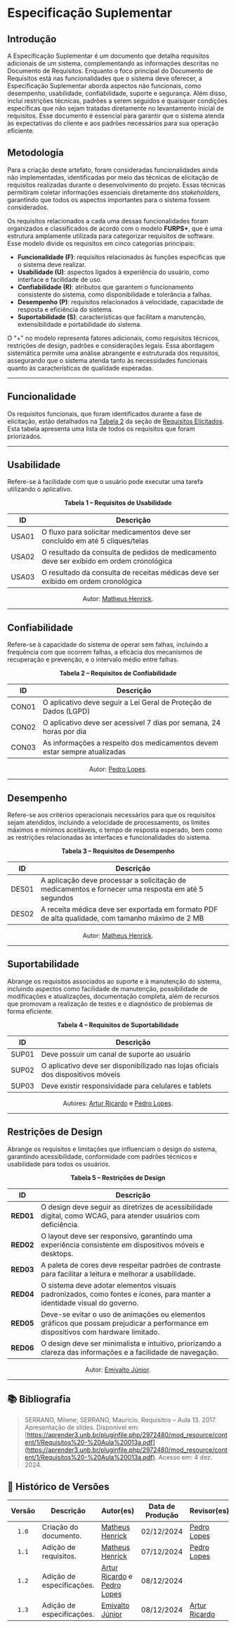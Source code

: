 # Especificação Suplementar

## Introdução

A Especificação Suplementar é um documento que detalha requisitos adicionais de um sistema, complementando as informações descritas no Documento de Requisitos. Enquanto o foco principal do Documento de Requisitos está nas funcionalidades que o sistema deve oferecer, a Especificação Suplementar aborda aspectos não funcionais, como desempenho, usabilidade, confiabilidade, suporte e segurança. Além disso, inclui restrições técnicas, padrões a serem seguidos e quaisquer condições específicas que não sejam tratadas diretamente no levantamento inicial de requisitos. Esse documento é essencial para garantir que o sistema atenda às expectativas do cliente e aos padrões necessários para sua operação eficiente.

## Metodologia

Para a criação deste artefato, foram consideradas funcionalidades ainda não implementadas, identificadas por meio das técnicas de elicitação de requisitos realizadas durante o desenvolvimento do projeto. Essas técnicas permitiram coletar informações essenciais diretamente dos *stakeholders*, garantindo que todos os aspectos importantes para o sistema fossem considerados.

Os requisitos relacionados a cada uma dessas funcionalidades foram organizados e classificados de acordo com o modelo **FURPS+**, que é uma estrutura amplamente utilizada para categorizar requisitos de software. Esse modelo divide os requisitos em cinco categorias principais:

- **Funcionalidade (F)**: requisitos relacionados às funções específicas que o sistema deve realizar.
- **Usabilidade (U)**: aspectos ligados à experiência do usuário, como interface e facilidade de uso.
- **Confiabilidade (R)**: atributos que garantem o funcionamento consistente do sistema, como disponibilidade e tolerância a falhas.
- **Desempenho (P)**: requisitos relacionados à velocidade, capacidade de resposta e eficiência do sistema.
- **Suportabilidade (S)**: características que facilitam a manutenção, extensibilidade e portabilidade do sistema.  

O "+" no modelo representa fatores adicionais, como requisitos técnicos, restrições de design, padrões e considerações legais. Essa abordagem sistemática permite uma análise abrangente e estruturada dos requisitos, assegurando que o sistema atenda tanto às necessidades funcionais quanto às características de qualidade esperadas.

---

## Funcionalidade

Os requisitos funcionais, que foram identificados durante a fase de elicitação, estão detalhados na [Tabela 2](../elicitacao/requisitos-elicitados.md/#requisitos) da seção de [Requisitos Elicitados](../elicitacao/requisitos-elicitados.md). Esta tabela apresenta uma lista de todos os requisitos que foram priorizados.

---

## Usabilidade

Refere-se à facilidade com que o usuário pode executar uma tarefa utilizando o aplicativo.

<div align="center">
    <p><strong>Tabela 1 – Requisitos de Usabilidade</strong></p>
</div>

<center>

| ID    | Descrição |
| ----- | --------- |
| USA01 | O fluxo para solicitar medicamentos deve ser concluído em até 5 cliques/telas |
| USA02 | O resultado da consulta de pedidos de medicamento deve ser exibido em ordem cronológica |
| USA03 | O resultado da consulta de receitas médicas deve ser exibido em ordem cronológica |

</center>

<div align="center">
    <p>Autor: <a href="https://github.com/MatheusHenrickSantos">Matheus Henrick</a>.</p>
</div>

---

## Confiabilidade

Refere-se à capacidade do sistema de operar sem falhas, incluindo a frequência com que ocorrem falhas, a eficácia dos mecanismos de recuperação e prevenção, e o intervalo médio entre falhas.

<div align="center">
    <p><strong>Tabela 2 – Requisitos de Confiabilidade</strong></p>
</div>

<center>

| ID    | Descrição |
| ----- | --------- |
| CON01 | O aplicativo deve seguir a Lei Geral de Proteção de Dados (LGPD) |
| CON02 | O aplicativo deve ser acessível 7 dias por semana, 24 horas por dia |
| CON03 | As informações a respeito dos medicamentos devem estar sempre atualizadas |


</center>

<div align="center">
    <p>Autor: <a href="https://github.com/pLopess">Pedro Lopes</a>.</p>
</div>

---

## Desempenho

Refere-se aos critérios operacionais necessários para que os requisitos sejam atendidos, incluindo a velocidade de processamento, os limites máximos e mínimos aceitáveis, o tempo de resposta esperado, bem como as restrições relacionadas às interfaces e funcionalidades do sistema.

<div align="center">
    <p><strong>Tabela 3 – Requisitos de Desempenho</strong></p>
</div>

<center>

| ID    | Descrição |
| ----- | --------- |
| DES01 | A aplicação deve processar a solicitação de medicamentos e fornecer uma resposta em até 5 segundos |
| DES02 | A receita médica deve ser exportada em formato PDF de alta qualidade, com tamanho máximo de 2 MB |

</center>

<div align="center">
    <p>Autor: <a href="https://github.com/MatheusHenrickSantos">Matheus Henrick</a>.</p>
</div>

---

## Suportabilidade

Abrange os requisitos associados ao suporte e à manutenção do sistema, incluindo aspectos como facilidade de manutenção, possibilidade de modificações e atualizações, documentação completa, além de recursos que promovam a realização de testes e o diagnóstico de problemas de forma eficiente.

<div align="center">
    <p><strong>Tabela 4 – Requisitos de Suportabilidade</strong></p>
</div>

<center>

| ID    | Descrição |
| ----- | --------- |
| SUP01 | Deve possuir um canal de suporte ao usuário |
| SUP02 | O aplicativo deve ser disponibilizado nas lojas oficiais dos dispositivos móveis |
| SUP03 | Deve existir responsividade para celulares e tablets |

</center>

<div align="center">
    <p>Autores: <a href="https://github.com/algorithmorphic">Artur Ricardo</a> e <a href="https://github.com/pLopess">Pedro Lopes</a>.</p>
</div>


---

## Restrições de Design

Abrange os requisitos e limitações que influenciam o design do sistema, garantindo acessibilidade, conformidade com padrões técnicos e usabilidade para todos os usuários.

<div align="center">
    <p><strong>Tabela 5 – Restrições de Design</strong></p>
</div>

<center>

| **ID**   | **Descrição**                                                                                 |
|----------|-----------------------------------------------------------------------------------------------|
| **RED01** | O design deve seguir as diretrizes de acessibilidade digital, como WCAG, para atender usuários com deficiência. |
| **RED02** | O layout deve ser responsivo, garantindo uma experiência consistente em dispositivos móveis e desktops. |
| **RED03** | A paleta de cores deve respeitar padrões de contraste para facilitar a leitura e melhorar a usabilidade. |
| **RED04** | O sistema deve adotar elementos visuais padronizados, como fontes e ícones, para manter a identidade visual do governo. |
| **RED05** | Deve-se evitar o uso de animações ou elementos gráficos que possam prejudicar a performance em dispositivos com hardware limitado. |
| **RED06** | O design deve ser minimalista e intuitivo, priorizando a clareza das informações e a facilidade de navegação. |

</center>

<div align="center">
    <p>Autor: <a href="https://github.com/EmivaltoJrr">Emivalto Júnior</a>.</p>
</div>

---





## 📚 Bibliografia

> SERRANO, Milene; SERRANO, Maurício. Requisitos – Aula 13. 2017. Apresentação de slides. Disponível em: [https://aprender3.unb.br/pluginfile.php/2972480/mod_resource/content/1/Requisitos%20-%20Aula%20013a.pdf](https://aprender3.unb.br/pluginfile.php/2972480/mod_resource/content/1/Requisitos%20-%20Aula%20013a.pdf). Acesso em: 4 dez. 2024. 

## 📑 Histórico de Versões

| Versão | Descrição | Autor(es) | Data de Produção | Revisor(es) | Data de Revisão | 
| :----: | --------- | --------- | :--------------: | ----------- | :-------------: |
| `1.0`  | Criação do documento. | [Matheus Henrick](https://github.com/MatheusHenrickSantos) | 02/12/2024 | [Pedro Lopes](https://github.com/pLopess) | 08/12/2024 |
| `1.1`  | Adição de requisitos. | [Matheus Henrick](https://github.com/MatheusHenrickSantos) | 07/12/2024 | [Pedro Lopes](https://github.com/pLopess) | 08/12/2024 |
| `1.2`  | Adição de especificações. | [Artur Ricardo](https://github.com/algorithmorphic) e [Pedro Lopes](https://github.com/pLopess) | 08/12/2024 |  |  |
| `1.3`  | Adição de especificações. | [Emivalto Júnior](https://github.com/EmivaltoJrr) | 08/12/2024 | [Artur Ricardo](https://github.com/algorithmorphic) | 08/12/2024 |

